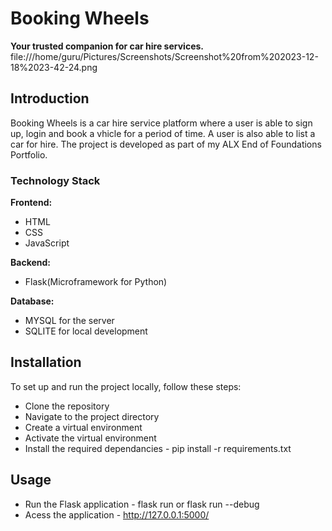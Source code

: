 # Booking Wheels
**__Your trusted companion for car hire services.__**
file:///home/guru/Pictures/Screenshots/Screenshot%20from%202023-12-18%2023-42-24.png

## Introduction
Booking Wheels is a car hire service platform where a user is able to sign up, login and book a vhicle for a period of time. A user is also able to list a car for hire. The project is developed as part of my ALX End of Foundations Portfolio.

### Technology Stack
**Frontend:**
- HTML
- CSS
- JavaScript

**Backend:**
- Flask(Microframework for Python)

**Database:**
- MYSQL for the server
- SQLITE for local development

## Installation
To set up and run the project locally, follow these steps:

- Clone the repository
- Navigate to the project directory
- Create a virtual environment
- Activate the virtual environment
- Install the required dependancies - pip install -r requirements.txt

## Usage
- Run the Flask application - flask run or flask run --debug
- Acess the application - http://127.0.0.1:5000/
